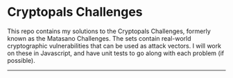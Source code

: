 # Cryptopals Challenges

This repo contains my solutions to the Cryptopals Challenges, formerly known as the Matasano Challenges. The sets contain real-world cryptographic vulnerabilities that can be used as attack vectors. I will work on these in Javascript, and have unit tests to go along with each problem (if possible).

---
